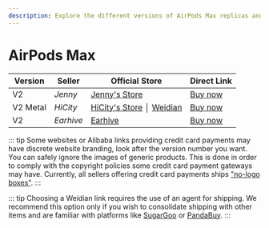 ```yaml
---
description: Explore the different versions of AirPods Max replicas and their associated sellers. Find official stores and direct links to purchase AirPods Max replicas.
---
```


# AirPods Max

| Version | Seller    | Official Store                                                                                       | Direct Link                                  |
|---------|-----------|------------------------------------------------------------------------------------------------------|----------------------------------------------|
| V2      | *Jenny*   | [Jenny's Store](https://jenny.airreps.info)                                                          | [Buy now](https://airreps.link/jenny)        |
| V2 Metal | *HiCity*  | [HiCity's Store](https://hicitypods.com) │ [Weidian](https://airreps.link/hicityw)                                                             | [Buy now](https://airreps.link/hcmaxv2)      |
| V2      | *Earhive* | [Earhive](https://earhive.com)                                                              | [Buy now](https://airreps.link/earhive)      |

::: tip
Some websites or Alibaba links providing credit card payments may have discrete website branding, look after the version number you want. You can safely ignore the images of generic products. This is done in order to comply with the copyright policies some credit card payment gateways may have. Currently, all sellers offering credit card payments ships ["no-logo boxes"](https://airpodsreplicas.com/introduction/packaging#no-logo-box). 
:::

::: tip
Choosing a Weidian link requires the use of an agent for shipping. We recommend this option only if you wish to consolidate shipping with other items and are familiar with platforms like [SugarGoo](https://airreps.link/sugargoo) or [PandaBuy](https://airreps.link/pandabuy).
:::